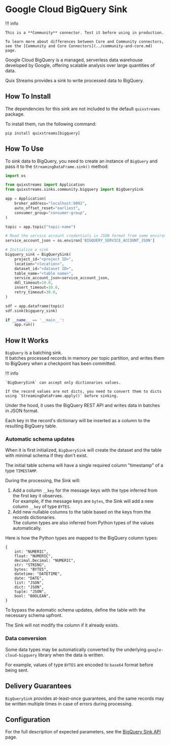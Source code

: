 # Google Cloud BigQuery Sink

!!! info

    This is a **Community** connector. Test it before using in production.

    To learn more about differences between Core and Community connectors, see the [Community and Core Connectors](../community-and-core.md) page.

Google Cloud BigQuery is a managed, serverless data warehouse developed by Google, offering scalable analysis over large quantities of data. 

Quix Streams provides a sink to write processed data to BigQuery.

## How To Install
The dependencies for this sink are not included to the default `quixstreams` package.

To install them, run the following command:

```commandline
pip install quixstreams[bigquery]
```

## How To Use

To sink data to BigQuery, you need to create an instance of `BigQuery` and pass 
it to the `StreamingDataFrame.sink()` method:

```python
import os

from quixstreams import Application
from quixstreams.sinks.community.bigquery import BigQuerySink

app = Application(
    broker_address="localhost:9092",
    auto_offset_reset="earliest",
    consumer_group="consumer-group",
)

topic = app.topic("topic-name")

# Read the service account credentials in JSON format from some environment variable.
service_account_json = os.environ['BIGQUERY_SERVICE_ACCOUNT_JSON']

# Initialize a sink
bigquery_sink = BigQuerySink(
    project_id="<project ID>",
    location="<location>",
    dataset_id="<dataset ID>",
    table_name="<table name>",
    service_account_json=service_account_json,
    ddl_timeout=10.0,
    insert_timeout=10.0,
    retry_timeout=30.0,
)

sdf = app.dataframe(topic)
sdf.sink(bigquery_sink)

if __name__ == '__main__':
    app.run()
```

## How It Works
`BigQuery` is a batching sink.  
It batches processed records in memory per topic partition, and writes them to BigQuery when a checkpoint has been committed.

!!! info

    `BigQuerySink` can accept only dictionaries values.
    
    If the record values are not dicts, you need to convert them to dicts using `StreamingDataFrame.apply()` before sinking.

Under the hood, it uses the BigQuery REST API and writes data in batches in JSON format.

Each key in the record's dictionary will be inserted as a column to the resulting BigQuery table.

### Automatic schema updates
When it is first initialized, `BigQuerySink` will create the dataset and the table with minimal schema if they don't exist.

The initial table schema will have a single required column "timestamp" of a type `TIMESTAMP`. 

During the processing, the Sink will:

1. Add a column `__key` for the message keys with the type inferred from the first key it observes.  
For example, if the message keys are `bytes`, the Sink will add a new column `__key` of type `BYTES`.
2. Add new nullable columns to the table based on the keys from the records dictionaries.  
The column types are also inferred from Python types of the values automatically.

Here is how the Python types are mapped to the BigQuery column types:

```
{
    int: "NUMERIC",
    float: "NUMERIC",
    decimal.Decimal: "NUMERIC",
    str: "STRING",
    bytes: "BYTES",
    datetime: "DATETIME",
    date: "DATE",
    list: "JSON",
    dict: "JSON",
    tuple: "JSON",
    bool: "BOOLEAN",
}
```

To bypass the automatic schema updates, define the table with the necessary schema upfront.  

The Sink will not modify the column if it already exists.

### Data conversion
Some data types may be automatically converted by the underlying `google-cloud-bigquery` library when the data is written.  

For example, values of type `BYTES` are encoded to `base64` format before being sent.

## Delivery Guarantees
`BigQuerySink` provides at-least-once guarantees, and the same records may be written multiple times in case of errors during processing.  

## Configuration
For the full description of expected parameters, see the [BigQuery Sink API](../../api-reference/sinks.md#bigquerysink) page.

